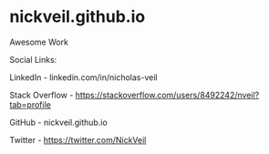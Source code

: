 # nickveil.github.io
Awesome Work

Social Links:

LinkedIn - linkedin.com/in/nicholas-veil

Stack Overflow - https://stackoverflow.com/users/8492242/nveil?tab=profile

GitHub - nickveil.github.io

Twitter - https://twitter.com/NickVeil
